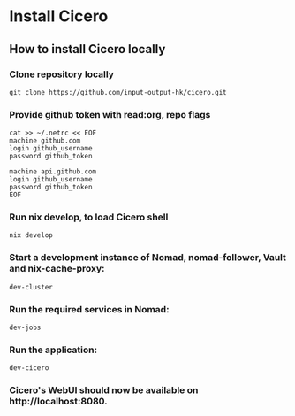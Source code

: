 # Install Cicero

## How to install Cicero locally

### Clone repository locally

```
git clone https://github.com/input-output-hk/cicero.git
```

### Provide github token with read:org, repo flags

```
cat >> ~/.netrc << EOF
machine github.com
login github_username
password github_token

machine api.github.com
login github_username
password github_token
EOF
```

### Run nix develop, to load Cicero shell

```
nix develop
```

### Start a development instance of Nomad, nomad-follower, Vault and nix-cache-proxy:

```
dev-cluster
```

### Run the required services in Nomad:

```
dev-jobs
```

### Run the application:

```
dev-cicero
```

### Cicero's WebUI should now be available on http://localhost:8080.
